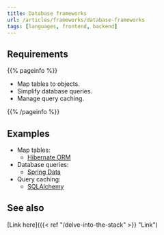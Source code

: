 ```yaml
---
title: Database frameworks
url: /articles/frameworks/database-frameworks
tags: [languages, frontend, backend]
---
```


## Requirements

{{% pageinfo %}}

* Map tables to objects.
* Simplify database queries.
* Manage query caching.

{{% /pageinfo %}}

## Examples

* Map tables:
  * [Hibernate ORM](https://hibernate.org/orm/)
* Database queries:
  * [Spring Data](https://spring.io/projects/spring-data/)
* Query caching:
  * [SQLAlchemy](https://docs.sqlalchemy.org/en/20/core/connections.html#sql-caching)

## See also

[Link here]({{< ref "/delve-into-the-stack" >}} "Link")
